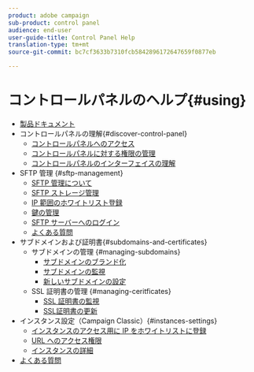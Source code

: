 ```yaml
---
product: adobe campaign
sub-product: control panel
audience: end-user
user-guide-title: Control Panel Help
translation-type: tm+mt
source-git-commit: bc7cf3633b7310fcb5842896172647659f0877eb

---
```



# コントロールパネルのヘルプ{#using}

+ [製品ドキュメント](control-panel-home.md)
+ コントロールパネルの理解{#discover-control-panel}
   + [コントロールパネルへのアクセス](discover/using/accessing-control-panel.md)
   + [コントロールパネルに対する権限の管理](discover/using/managing-permissions.md)
   + [コントロールパネルのインターフェイスの理解](discover/using/discovering-the-interface.md)
+ SFTP 管理 {#sftp-management}
   + [SFTP 管理について](sftp/using/about-sftp-management.md)
   + [SFTP ストレージ管理](sftp/using/sftp-storage-management.md)
   + [IP 範囲のホワイトリスト登録](sftp/using/ip-range-whitelisting.md)
   + [鍵の管理](sftp/using/key-management.md)
   + [SFTP サーバーへのログイン](sftp/using/logging-into-sftp-server.md)
   + [よくある質問](sftp/using/common-questions.md)
+ サブドメインおよび証明書{#subdomains-and-certificates}
   + サブドメインの管理 {#managing-subdomains}
      + [サブドメインのブランド化](subdomains-certificates/using/subdomains-branding.md)
      + [サブドメインの監視](subdomains-certificates/using/monitoring-subdomains.md)
      + [新しいサブドメインの設定](subdomains-certificates/using/setting-up-new-subdomain.md)
   + SSL 証明書の管理 {#managing-ceritficates}
      + [SSL 証明書の監視](subdomains-certificates/using/monitoring-ssl-certificates.md)
      + [SSL証明書の更新](subdomains-certificates/using/renewing-subdomain-certificate.md)
+ インスタンス設定（Campaign Classic）{#instances-settings}
   + [インスタンスのアクセス用に IP をホワイトリストに登録](instances-settings/using/ip-whitelisting-instance-access.md)
   + [URL へのアクセス権限](instances-settings/using/url-permissions.md)
   + [インスタンスの詳細](instances-settings/using/instance-details.md)
+ [よくある質問](faq.md)
